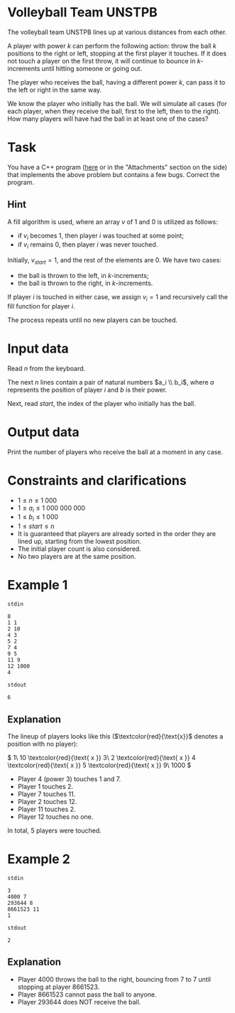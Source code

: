 # Volleyball Team UNSTPB

The volleyball team UNSTPB lines up at various distances from each other.

A player with power $k$ can perform the following action: throw the ball $k$ positions to the right or left, stopping at the first player it touches. If it does not touch a player on the first throw, it will continue to bounce in $k$-increments until hitting someone or going out.

The player who receives the ball, having a different power $k$, can pass it to the left or right in the same way.

We know the player who initially has the ball. We will simulate all cases (for each player, when they receive the ball, first to the left, then to the right). How many players will have had the ball in at least one of the cases?

# Task
You have a C++ program ([here](volei.cpp) or in the "Attachments" section on the side) that implements the above problem but contains a few bugs. Correct the program.

## Hint
A fill algorithm is used, where an array $v$ of $1$ and $0$ is utilized as follows:
- if $v_i$ becomes $1$, then player $i$ was touched at some point;
- if $v_i$ remains $0$, then player $i$ was never touched.

Initially, $v_{start} = 1$, and the rest of the elements are $0$. We have two cases:
- the ball is thrown to the left, in $k$-increments;
- the ball is thrown to the right, in $k$-increments.

If player $i$ is touched in either case, we assign $v_i = 1$ and recursively call the fill function for player $i$.

The process repeats until no new players can be touched.

# Input data

Read $n$ from the keyboard.

The next $n$ lines contain a pair of natural numbers $a_i \\ b_i$, where $a$ represents the position of player $i$ and $b$ is their power.

Next, read $start$, the index of the player who initially has the ball.

# Output data
Print the number of players who receive the ball at a moment in any case.

# Constraints and clarifications
- $1 \le n \le 1\ 000$
- $1 \le a_i \le 1\ 000\ 000\ 000$
- $1 \le b_i \le 1\ 000$
- $1 \le start \le n$
- It is guaranteed that players are already sorted in the order they are lined up, starting from the lowest position.
- The initial player count is also considered.
- No two players are at the same position.

# Example 1
`stdin`
```
8
1 1
2 10
4 3
5 2
7 4
9 5
11 9
12 1000
4
```
`stdout`
```
6
```
## Explanation
The lineup of players looks like this ($\textcolor{red}{\text{x}}$ denotes a position with no player):

$ 1\ 10 \textcolor{red}{\text{ x }} 3\ 2 \textcolor{red}{\text{ x }} 4 \textcolor{red}{\text{ x }} 5 \textcolor{red}{\text{ x }} 9\ 1000 $

- Player 4 (power $3$) touches $1$ and $7$.
- Player $1$ touches $2$.
- Player $7$ touches $11$.
- Player $2$ touches $12$.
- Player $11$ touches $2$.
- Player $12$ touches no one.

In total, 5 players were touched.

# Example 2
`stdin`
```
3
4000 7
293644 8
8661523 11
1
```
`stdout`
```
2
```
## Explanation
- Player $4000$ throws the ball to the right, bouncing from $7$ to $7$ until stopping at player $8661523$.
- Player $8661523$ cannot pass the ball to anyone.
- Player $293644$ does NOT receive the ball.